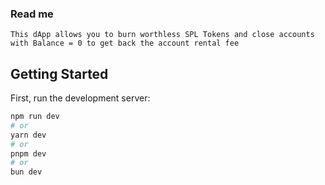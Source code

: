 ### Read me
    This dApp allows you to burn worthless SPL Tokens and close accounts with Balance = 0 to get back the account rental fee

## Getting Started

First, run the development server:

```bash
npm run dev
# or
yarn dev
# or
pnpm dev
# or
bun dev
```
